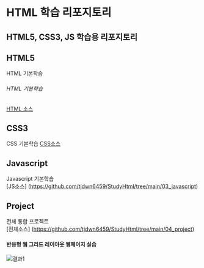 # HTML 학습 리포지토리
HTML5, CSS3, JS 학습용 리포지토리
--------------------------------


## HTML5
HTML 기본학습

###### HTML 기본학습
[HTML 소스](https://github.com/tjdwn6459/StudyHtml/tree/main/01_HTML)

## CSS3
CSS 기본학습 
[CSS소스](https://github.com/tjdwn6459/StudyHtml/tree/main/02_CSS)


## Javascript
Javascript 기본학습 <br>
[JS소스] (https://github.com/tjdwn6459/StudyHtml/tree/main/03_javascript)


## Project
전체 통합 프로젝트<br>
[전체소스] (https://github.com/tjdwn6459/StudyHtml/tree/main/04_project)

#### 반응형 웹 그리드 레이아웃 웹페이지 실습
![결과1]()
